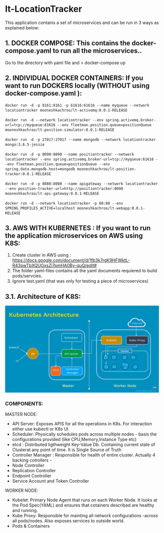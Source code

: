 # lt-LocationTracker
This application contains a set of microservices and can be run in 3 ways as explained below:

## 1. DOCKER COMPOSE: This contains the docker-compose.yaml to run all the microservices..
Go to the directory with yaml file and  > docker-compose up

## 2. INDIVIDUAL DOCKER CONTAINERS: If you want to run DOCKERS locally (WITHOUT using docker-compose.yaml ):

```
docker run -d -p 8161:8161 -p 61616:61616 --name myqueue --network locationtracker mooneshkachroo/lt-activemq:0.0.1-RELEASE

docker run -d --network locationtracker --env spring.activemq.broker-url=tcp://myqueue:61616 --env fleetman.position.queue=positionQueue mooneshkachroo/lt-position-simulator:0.0.1-RELEASE

docker run -d -p 27017:27017 --name mongodb --network locationtracker mongo:3.6.5-jessie

docker run -d -p 8090:8090 --name positiontracker --network locationtracker --env spring.activemq.broker-url=tcp://myqueue:61616 --env fleetman.position.queue=positionQueue --env spring.data.mongodb.host=mongodb mooneshkachroo/lt-position-tracker:0.0.1-RELEASE

docker run -d -p 8080:8080 --name apigateway --network locationtracker --env position-tracker-url=http://positiontracker:8090 mooneshkachroo/lt-api-gateway:0.0.1-RELEASE

docker run -d --network locationtracker -p 80:80 --env SPRING_PROFILES_ACTIVE=localhost mooneshkachroo/lt-webapp:0.0.1-RELEASE
```
## 3. AWS WITH KUBERNETES : If you want to run the application microservices on AWS using K8S:

1. Create cluster in AWS using : https://docs.google.com/document/d/1fb3k7rgK9HFWktL-R43pwTbXQUGxsZi7pmHA0By-quQ/edit#
2. The folder yaml-files contains all the yaml documents requiered to build pods/servcies.
3. Ignore test.yaml (that was only for testing a piece of microservices)

## 3.1. Architecture of K8S:
![ARCHITECTURE](k8s_Architecture.png)
 
 ### COMPONENTS:
 
 MASTER NODE: 
 - API Server: Exposes APIS for all the operations in K8s. For interaction either use kubectl or K8s UI 
 - Scheduler: Physically schedules pods across multiple nodes - basis the configurations provided (like CPU,Memory,Instance Type etc)
 - etcd : Distributed ligthweight Key-Value Db. Containing current state of Clusterat any point of time. It is Single Source of Truth
 - Controller Manager : Responsible for health of entire cluster. Actually 4 backing cotrollers -
  - Node Controller
  - Replication Controller
  - Endpoint Controller
  - Service Account and Token Controller
 
 WORKER NODE: 
 - Kubelet: Primary Node Agent that runs on each Worker Node. It looks at the Pod Spec(YAML) and ensures that cotainers described are healthy and running.  
 - Kube Proxy: Responsible for mainting all network configurations -across all pods/nodes. Also exposes services to outside world.  
 - Pods  & Containers

 


